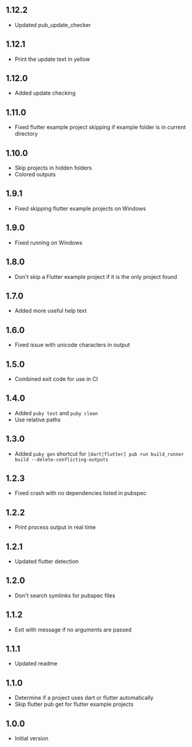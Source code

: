 ## 1.12.2
- Updated pub_update_checker

## 1.12.1
- Print the update text in yellow

## 1.12.0
- Added update checking

## 1.11.0
- Fixed flutter example project skipping if example folder is in current directory

## 1.10.0
- Skip projects in hidden folders
- Colored outputs

## 1.9.1
- Fixed skipping flutter example projects on Windows

## 1.9.0
- Fixed running on Windows

## 1.8.0
- Don't skip a Flutter example project if it is the only project found

## 1.7.0
- Added more useful help text

## 1.6.0
- Fixed issue with unicode characters in output

## 1.5.0
- Combined exit code for use in CI

## 1.4.0
- Added `puby test` and `puby clean`
- Use relative paths

## 1.3.0
- Added `puby gen` shortcut for `[dart|flutter] pub run build_runner build --delete-conflicting-outputs`

## 1.2.3
- Fixed crash with no dependencies listed in pubspec

## 1.2.2
- Print process output in real time

## 1.2.1
- Updated flutter detection

## 1.2.0
- Don't search symlinks for pubspec files

## 1.1.2
- Exit with message if no arguments are passed

## 1.1.1
- Updated readme

## 1.1.0
- Determine if a project uses dart or flutter automatically
- Skip flutter pub get for flutter example projects

## 1.0.0
- Initial version
